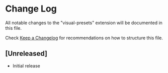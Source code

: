 # Change Log

All notable changes to the "visual-presets" extension will be documented in this file.

Check [Keep a Changelog](http://keepachangelog.com/) for recommendations on how to structure this file.

## [Unreleased]

- Initial release
